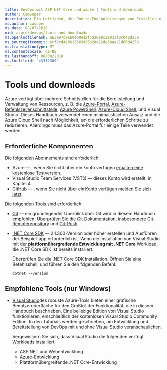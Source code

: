 ```yaml
---
title: DevOps mit ASP.NET Core und Azure | Tools und downloads
author: CamSoper
description: Ein Leitfaden, der End-to-End-Anleitungen zum Erstellen einer DevOps-Pipeline für eine in Azure gehostete ASP.NET Core-App bereitstellt.
ms.author: casoper
ms.date: 08/07/2018
uid: azure/devops/tools-and-downloads
ms.openlocfilehash: a63e97d9ab9eb0ed2fbd30e8c2e033f0c048d33e
ms.sourcegitcommit: ecf2cd4e0613569025b28e12de3baa21d86d4258
ms.translationtype: MT
ms.contentlocale: de-DE
ms.lasthandoff: 08/30/2018
ms.locfileid: "43312300"
---
```

# <a name="tools-and-downloads"></a>Tools und downloads

Azure verfügt über mehrere Schnittstellen für die Bereitstellung und Verwaltung von Ressourcen, z. B. die [Azure-Portal](https://portal.azure.com), [Azure-Befehlszeilenschnittstelle](https://docs.microsoft.com/cli/azure/), [Azure PowerShell](https://docs.microsoft.com/powershell/azure/overview), [Azure-Cloud Shell](https://shell.azure.com/bash), und Visual Studio. Dieses Handbuch verwendet einen minimalistischen Ansatz und die Azure Cloud Shell nach Möglichkeit, um die erforderlichen Schritte zu reduzieren. Allerdings muss das Azure-Portal für einige Teile verwendet werden.

## <a name="prerequisites"></a>Erforderliche Komponenten

Die folgenden Abonnements sind erforderlich:

* Azure &mdash; , wenn Sie nicht über ein Konto verfügen [erhalten eine kostenlose Testversion](https://azure.microsoft.com/free/).
* Visual Studio Team Services (VSTS) &mdash; dieses Konto wird erstellt, in Kapitel 4.
* GitHub &mdash; , wenn Sie nicht über ein Konto verfügen [melden Sie sich jetzt](https://github.com/join).

Die folgenden Tools sind erforderlich:

* [Git](https://git-scm.com/downloads) &mdash; ein grundlegender Überblick über Git wird in diesem Handbuch empfohlen. Überprüfen Sie die [Git-Dokumentation](https://git-scm.com/doc), insbesondere [Git-Remoterepository](https://git-scm.com/docs/git-remote) und [Git-Push](https://git-scm.com/docs/git-push).
* [.NET Core SDK](https://www.microsoft.com/net/download/) &mdash; 2.1.300-Version oder höher erstellen und Ausführen der Beispiel-app erforderlich ist. Wenn die Installation von Visual Studio mit der **plattformübergreifende Entwicklung mit .NET Core** Workload, die .NET Core SDK ist bereits installiert.

    Überprüfen Sie die .NET Core SDK-Installation. Öffnen Sie eine Befehlsshell, und führen Sie den folgenden Befehl:

    ```console
    dotnet --version
    ```

## <a name="recommended-tools-windows-only"></a>Empfohlene Tools (nur Windows)

* [Visual Studio](https://www.visualstudio.com/)des robuste Azure-Tools bieten einer grafische Benutzeroberfläche für den Großteil der Funktionalität, die in diesem Handbuch beschrieben. Eine beliebige Edition von Visual Studio funktionieren, einschließlich der kostenlosen Visual Studio Community Edition. In den Tutorials werden geschrieben, um Entwicklung und Bereitstellung von DevOps mit und ohne Visual Studio veranschaulichen.

  Vergewissern Sie sich, dass Visual Studio die folgenden verfügt [Workloads](https://docs.microsoft.com/visualstudio/install/modify-visual-studio) installiert:

  * ASP.NET und Webentwicklung
  * Azure-Entwicklung
  * Plattformübergreifende .NET Core-Entwicklung
